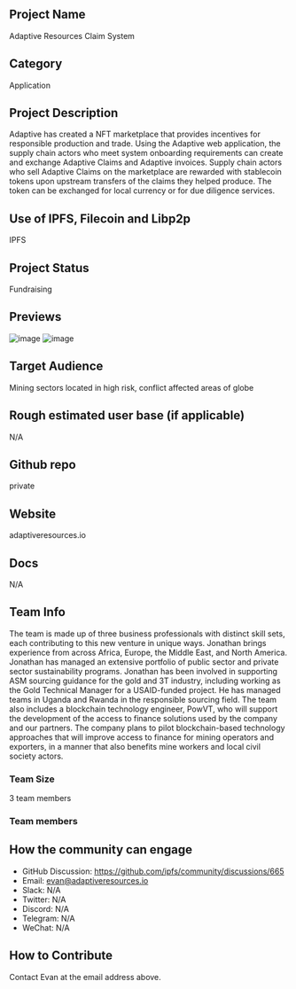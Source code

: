 ## Project Name <!-- Add your project name here with format "Project Name"-->
Adaptive Resources Claim System

## Category 
Application
<!--developer tooling, application, wallet, infrastructure, etc-->

## Project Description
Adaptive has created a NFT marketplace that provides incentives for responsible production and trade. Using the Adaptive web application, the supply chain actors who meet system onboarding requirements can create and exchange Adaptive Claims and Adaptive invoices. Supply chain actors who sell Adaptive Claims on the marketplace are rewarded with stablecoin tokens upon upstream transfers of the claims they helped produce. The token can be exchanged for local currency or for due diligence services.
<!--Describe your project in a few sentences. -->

## Use of IPFS, Filecoin and Libp2p
IPFS
<!-- Describe how your project uses any or all of these technologies, and why. -->

## Project Status
Fundraising
<!--brainstorming, fundraising, under development, beta, shipped, etc-->

## Previews
![image](https://adaptiveclaim.s3.amazonaws.com/Screenshot+2021-10-05+085245.png)
![image](https://adaptiveclaim.s3.amazonaws.com/Screenshot+2021-10-05+085358.png)
<!--Add some screenshots to give a preview of your product-->

## Target Audience
Mining sectors located in high risk, conflict affected areas of globe
<!--Describe who will be your project's users-->

## Rough estimated user base (if applicable)
N/A
<!--How many users do you have right now?-->

## Github repo
private
<!--Attach a link to your GitHub repo - open source is required - please make sure your repo has a license file and is licensed using MIT open source license! -->

## Website
adaptiveresources.io
<!--Link your website if available-->

<!--If you're applying for a Next Step grant, add the URL to your hackathon submission here also-->

## Docs
N/A
<!--Including a link to your project docs!-->

## Team Info
The team is made up of three business professionals with distinct skill sets, each contributing to this new venture in unique ways. Jonathan brings experience from across Africa, Europe, the Middle East, and North America. Jonathan has managed an extensive portfolio of public sector and private sector sustainability programs. Jonathan has been involved in supporting ASM sourcing guidance for the gold and 3T industry, including working as the Gold Technical Manager for a USAID-funded project. He has managed teams in Uganda and Rwanda in the responsible sourcing field. The team also includes a blockchain technology engineer, PowVT, who will support the development of the access to finance solutions used by the company and our partners. The company plans to pilot blockchain-based technology approaches that will improve access to finance for mining operators and exporters, in a manner that also benefits mine workers and local civil society actors.
<!-- Introduce your amazing team - how many team members are working on this project and who are they?-->

### Team Size  
3 team members
### Team members  

## How the community can engage
* GitHub Discussion: https://github.com/ipfs/community/discussions/665 <!--Start a discussion with the community here: https://github.com/ipfs/community/discussions/new and attach the link!-->  
* Email: evan@adaptiveresources.io
* Slack:  N/A
* Twitter:  N/A
* Discord:  N/A
* Telegram:  N/A
* WeChat:  N/A

## How to Contribute
Contact Evan at the email address above. 
<!--How can the community contribute to your project?-->
